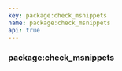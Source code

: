 ```yaml
---
key: package:check_msnippets
name: package:check_msnippets
api: true
---
```


### package:check_msnippets
